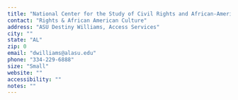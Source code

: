 ```yaml
---
title: "National Center for the Study of Civil Rights and African-American Culture"
contact: "Rights & African American Culture"
address: "ASU Destiny Williams, Access Services"
city: ""
state: "AL"
zip: 0
email: "dwilliams@alasu.edu"
phone: "334-229-6888"
size: "Small"
website: ""
accessibility: ""
notes: ""
--- 
```

